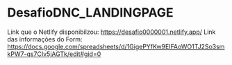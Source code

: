 # DesafioDNC_LANDINGPAGE

Link que o Netlify disponibilzou: https://desafio0000001.netlify.app/
Link das informações do Form: https://docs.google.com/spreadsheets/d/1GigePYfKw9EIFAoWO1TJ2So3smkPW7-qs7CIv5jAGTk/edit#gid=0
